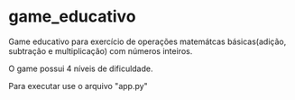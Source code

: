 # game_educativo

Game educativo para exercício de operações matemátcas básicas(adição, subtração e multiplicação) com números inteiros.

O game possui 4 níveis de dificuldade.

Para executar use o arquivo "app.py"

